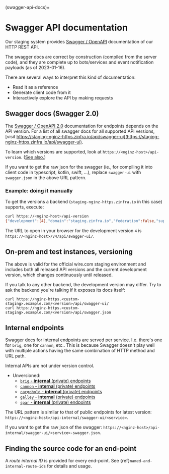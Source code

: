 (swagger-api-docs)=

# Swagger API documentation

Our staging system provides [Swagger /
OpenAPI](https://swagger.io/resources/open-api/) documentation of our HTTP REST
API.

The swagger docs are correct by construction (compiled from the server
code), and they are complete up to bots/services and event notification
payloads (as of 2023-01-16).

There are several ways to interpret this kind of documentation:

- Read it as a reference
- Generate client code from it
- Interactively explore the API by making requests

## Swagger docs (Swagger 2.0)

The [Swagger / OpenAPI 2.0](https://swagger.io/specification/v2/)
documentation for endpoints depends on the API version.  For a list of
all swagger docs for all supported API versions, [visit
https://staging-nginz-https.zinfra.io/api/swagger-ui](https://staging-nginz-https.zinfra.io/api/swagger-ui).

To learn which versions are supported, look at
`https://<nginz-host>/api-version`.  ([See
also.](../../developer/developer/api-versioning.md))

If you want to get the raw json for the swagger (ie., for compiling it
into client code in typescript, kotlin, swift, ...), replace
`swagger-ui` with `swagger.json` in the above URL pattern.

### Example: doing it manually

To get the versions a backend (`staging-nginz-https.zinfra.io` in this case)
supports, execute:

```sh
curl https://<nginz-host>/api-version
{"development":[4],"domain":"staging.zinfra.io","federation":false,"supported":[0,1,2]}
```

The URL to open in your browser for the development version `4` is
`https://<nginz-host>/v4/api/swagger-ui/`.

## On-prem and test instances, versioning

The above is valid for the official wire.com staging environment and
includes both all released API versions and the current development
version, which changes continuously until released.

If you talk to any other backend, the development version may differ.
Try to ask the backend you're talking if it exposes its docs itself:

```
curl https://nginz-https.<custom-staging>.example.com/<version>/api/swagger-ui/
curl https://nginz-https.<custom-staging>.example.com/<version>/api/swagger.json
```

## Internal endpoints

Swagger docs for internal endpoints are served per service. I.e. there's one for
`brig`, one for `cannon`, etc.. This is because Swagger doesn't play well with
multiple actions having the same combination of HTTP method and URL path.

Internal APIs are not under version control.

- Unversioned:
    - [`brig` - **internal** (private)
    endpoints](https://staging-nginz-https.zinfra.io/api-internal/swagger-ui/brig)
    - [`cannon` - **internal** (private)
    endpoints](https://staging-nginz-https.zinfra.io/api-internal/swagger-ui/cannon)
    - [`cargohold` - **internal** (private)
    endpoints](https://staging-nginz-https.zinfra.io/api-internal/swagger-ui/cargohold)
    - [`galley` - **internal** (private)
    endpoints](https://staging-nginz-https.zinfra.io/api-internal/swagger-ui/galley)
    - [`spar` - **internal** (private)
    endpoints](https://staging-nginz-https.zinfra.io/api-internal/swagger-ui/spar)

The URL pattern is similar to that of public endpoints for latest version:
`https://<nginz-host>/api-internal/swagger-ui/<service>`.

If you want to get the raw json of the swagger:
`https://<nginz-host>/api-internal/swagger-ui/<service>-swagger.json`.

## Finding the source code for an end-point

A *route internal ID* is provided for every end-point.  See
{ref}`named-and-internal-route-ids` for details and usage.
